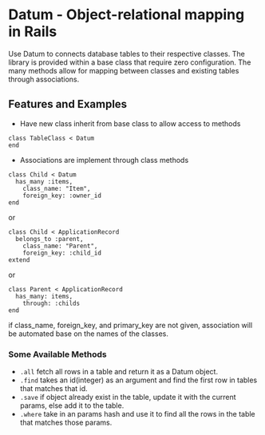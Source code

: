 # **Datum - Object-relational mapping in Rails**

Use Datum to connects database tables to their respective classes. The library is provided within a base class that require zero configuration. The many methods allow for mapping between classes and existing tables through associations. 

## **Features and Examples**

- Have new class inherit from base class to allow access to methods
```
class TableClass < Datum
end
```

- Associations are implement through class methods
```
class Child < Datum
  has_many :items,
    class_name: "Item",
    foreign_key: :owner_id
end
```
or
```
class Child < ApplicationRecord
  belongs_to :parent,
    class_name: "Parent",
    foreign_key: :child_id
extend
```
or
```
class Parent < ApplicationRecord
  has_many: items,
    through: :childs
end
```
if class_name, foreign_key, and primary_key are not given, association will be automated base on the names of the classes.

### **Some Available Methods**

- `.all` fetch all rows in a table and return it as a Datum object.
- `.find` takes an id(integer) as an argument and find the first row in tables that matches that id.
- `.save` if object already exist in the table, update it with the current params, else add it to the table.
- `.where` take in an params hash and use it to find all the rows in the table that matches those params.
